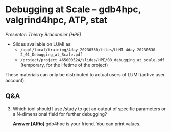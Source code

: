 # Debugging at Scale – gdb4hpc, valgrind4hpc, ATP, stat

*Presenter: Thierry Braconnier (HPE)*

-   Slides available on LUMI as:
    -   `/appl/local/training/4day-20230530/files/LUMI-4day-20230530-2_01_Debugging_at_Scale.pdf`
    -   `/project/project_465000524/slides/HPE/08_debugging_at_scale.pdf` (temporary, for the lifetime of the project)

These materials can only be distributed to actual users of LUMI (active user account).


## Q&A

3. Which tool should I use /study to get an output of specific parameters or a N-dimensional field for further debugging?

    **Answer [Alfio]** gdb4hpc is your friend. You can print values.

